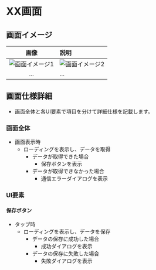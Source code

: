 # XX画面

## 画面イメージ

| 画像 | 説明 |
|:---:|:-----|
| ![画面イメージ1](image.png) | ![画面イメージ2](image.png) |
| ... | ... |

## 画面仕様詳細
- 画面全体と各UI要素で項目を分けて詳細仕様を記載します。

### 画面全体
- 画面表示時
  - ローディングを表示し、データを取得
    - データが取得できた場合
      - 保存ボタンを表示
    - データが取得できなかった場合
      - 通信エラーダイアログを表示

### UI要素

#### 保存ボタン
- タップ時
  - ローディングを表示し、データを保存
    - データの保存に成功した場合
      - 成功ダイアログを表示
    - データの保存に失敗した場合
      - 失敗ダイアログを表示
